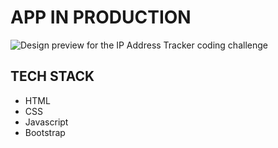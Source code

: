 # APP IN PRODUCTION

![Design preview for the IP Address Tracker coding challenge](https://www.xibms.com/blog/wp-content/uploads/2020/10/project-management.png)

## TECH STACK
- HTML
- CSS
- Javascript
- Bootstrap
